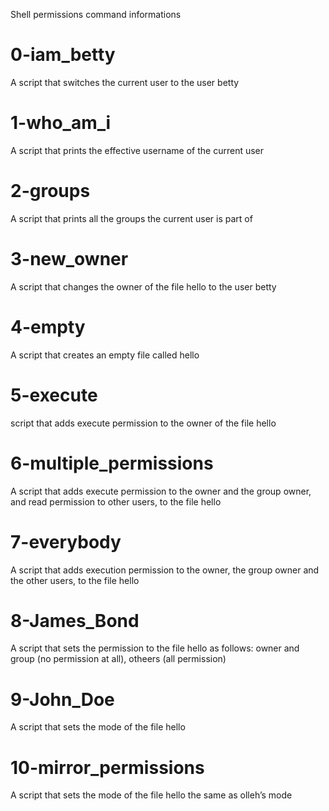Shell permissions command informations

# 0-iam_betty
A script that switches the current user to the user betty

# 1-who_am_i
A script that prints the effective username of the current user

# 2-groups
A script that prints all the groups the current user is part of

# 3-new_owner
A script that changes the owner of the file hello to the user betty

# 4-empty
A script that creates an empty file called hello

# 5-execute
script that adds execute permission to the owner of the file hello

# 6-multiple_permissions
A script that adds execute permission to the owner and the group owner, and read permission to other users, to the file hello

# 7-everybody
A script that adds execution permission to the owner, the group owner and the other users, to the file hello

# 8-James_Bond
A script that sets the permission to the file hello as follows: owner and group (no permission at all), otheers (all permission)

# 9-John_Doe
A script that sets the mode of the file hello

# 10-mirror_permissions
A script that sets the mode of the file hello the same as olleh’s mode
